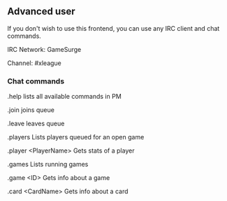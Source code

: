 ## Advanced user

If you don't wish to use this frontend, you can use any IRC client and chat commands.

IRC Network: GameSurge

Channel: #xleague

### Chat commands

<span class="code">.help</span> lists all available commands in PM

<span class="code">.join</span> joins queue

<span class="code">.leave</span> leaves queue

<span class="code">.players</span> Lists players queued for an open game

<span class="code">.player &lt;PlayerName&gt;</span> Gets stats of a player

<span class="code">.games</span> Lists running games

<span class="code">.game &lt;ID&gt;</span> Gets info about a game
                    
<span class="code">.card &lt;CardName&gt;</span> Gets info about a card